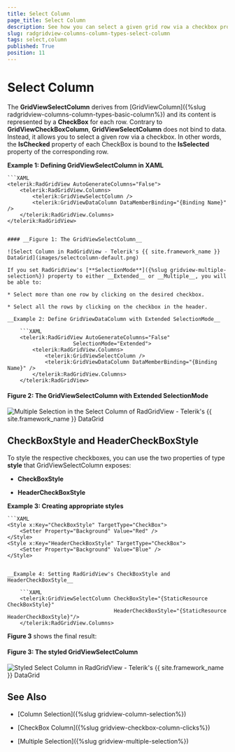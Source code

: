 ```yaml
---
title: Select Column
page_title: Select Column
description: See how you can select a given grid row via a checkbox provided by the Select Column in RadGridView - Telerik's {{ site.framework_name }} DataGrid.
slug: radgridview-columns-column-types-select-column
tags: select,column
published: True
position: 11
---
```


# Select Column

The __GridViewSelectColumn__ derives from [GridViewColumn]({%slug radgridview-columns-column-types-basic-column%}) and its content is represented by a **CheckBox** for each row. Contrary to __GridViewCheckBoxColumn__,  __GridViewSelectColumn__ does not bind to data. Instead, it allows you to select a given row via a checkbox. In other words, the **IsChecked** property of each CheckBox is bound to the **IsSelected** property of the corresponding row.

__Example 1: Defining GridViewSelectColumn in XAML__

	```XAML
	<telerik:RadGridView AutoGenerateColumns="False">
	    <telerik:RadGridView.Columns>
	        <telerik:GridViewSelectColumn />
	        <telerik:GridViewDataColumn DataMemberBinding="{Binding Name}" />
	    </telerik:RadGridView.Columns>
	</telerik:RadGridView>
```

#### __Figure 1: The GridViewSelectColumn__

![Select Column in RadGridView - Telerik's {{ site.framework_name }} DataGrid](images/selectcolumn-default.png)

If you set RadGridView's [**SelectionMode**]({%slug gridview-multiple-selection%}) property to either __Extended__ or __Multiple__, you will be able to:

* Select more than one row by clicking on the desired checkbox.

* Select all the rows by clicking on the checkbox in the header.

__Example 2: Define GridViewDataColumn with Extended SelectionMode__

	```XAML
	<telerik:RadGridView AutoGenerateColumns="False"
	                 SelectionMode="Extended">
	    <telerik:RadGridView.Columns>
	        <telerik:GridViewSelectColumn />
	        <telerik:GridViewDataColumn DataMemberBinding="{Binding Name}" />
	    </telerik:RadGridView.Columns>
	</telerik:RadGridView>
```

#### __Figure 2: The GridViewSelectColumn with Extended SelectionMode__

![Multiple Selection in the Select Column of RadGridView - Telerik's {{ site.framework_name }} DataGrid](images/selectcolumn-multiple-selection.png)

## CheckBoxStyle and HeaderCheckBoxStyle

To style the respective checkboxes, you can use the two properties of type __style__ that GridViewSelectColumn exposes:

* **CheckBoxStyle**

* **HeaderCheckBoxStyle**

__Example 3: Creating appropriate styles__

	```XAML
	<Style x:Key="CheckBoxStyle" TargetType="CheckBox">
	    <Setter Property="Background" Value="Red" />
	</Style>
	<Style x:Key="HeaderCheckBoxStyle" TargetType="CheckBox">
	    <Setter Property="Background" Value="Blue" />
	</Style>
```

__Example 4: Setting RadGridView's CheckBoxStyle and HeaderCheckBoxStyle__

	```XAML
	<telerik:GridViewSelectColumn CheckBoxStyle="{StaticResource CheckBoxStyle}" 
	                              HeaderCheckBoxStyle="{StaticResource HeaderCheckBoxStyle}"/>
	</telerik:RadGridView.Columns>
```

**Figure 3** shows the final result:

#### __Figure 3: The styled GridViewSelectColumn__

![Styled Select Column in RadGridView - Telerik's {{ site.framework_name }} DataGrid](images/selectcolumn-styled.png)

## See Also

 * [Column Selection]({%slug gridview-column-selection%})

 * [CheckBox Column]({%slug gridview-checkbox-column-clicks%})

 * [Multiple Selection]({%slug gridview-multiple-selection%})


